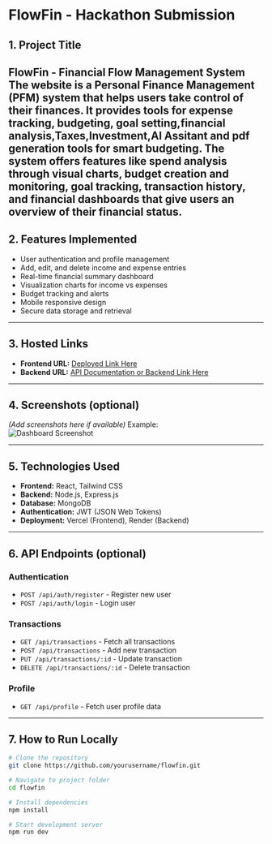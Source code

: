 # FlowFin - Hackathon Submission

## 1. Project Title
**FlowFin - Financial Flow Management System**
The website is a Personal Finance Management (PFM) system that helps users take control of their finances. It provides tools for expense tracking, budgeting, goal setting,financial analysis,Taxes,Investment,AI Assitant and pdf generation tools for smart budgeting. The system offers features like spend analysis through visual charts, budget creation and monitoring, goal tracking, transaction history, and financial dashboards that give users an overview of their financial status. 
---

## 2. Features Implemented
- User authentication and profile management
- Add, edit, and delete income and expense entries
- Real-time financial summary dashboard
- Visualization charts for income vs expenses
- Budget tracking and alerts
- Mobile responsive design
- Secure data storage and retrieval

---

## 3. Hosted Links
- **Frontend URL:** [Deployed Link Here](#)
- **Backend URL:** [API Documentation or Backend Link Here](#)

---

## 4. Screenshots (optional)
*(Add screenshots here if available)*
Example:  
![Dashboard Screenshot](https://via.placeholder.com/600x300.png?text=Dashboard+Screenshot)

---

## 5. Technologies Used
- **Frontend:** React, Tailwind CSS
- **Backend:** Node.js, Express.js
- **Database:** MongoDB
- **Authentication:** JWT (JSON Web Tokens)
- **Deployment:** Vercel (Frontend), Render (Backend)

---

## 6. API Endpoints (optional)
### Authentication
- `POST /api/auth/register` - Register new user
- `POST /api/auth/login` - Login user

### Transactions
- `GET /api/transactions` - Fetch all transactions
- `POST /api/transactions` - Add new transaction
- `PUT /api/transactions/:id` - Update transaction
- `DELETE /api/transactions/:id` - Delete transaction

### Profile
- `GET /api/profile` - Fetch user profile data

---

## 7. How to Run Locally
```bash
# Clone the repository
git clone https://github.com/yourusername/flowfin.git

# Navigate to project folder
cd flowfin

# Install dependencies
npm install

# Start development server
npm run dev
